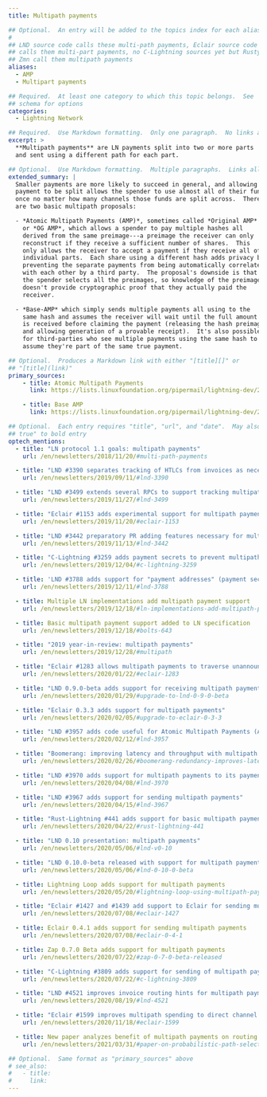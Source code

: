 ```yaml
---
title: Multipath payments

## Optional.  An entry will be added to the topics index for each alias
#
## LND source code calls these multi-path payments, Eclair source code
## calls them multi-part payments, no C-Lightning sources yet but Rusty and
## Zmn call them multipath payments
aliases:
  - AMP
  - Multipart payments

## Required.  At least one category to which this topic belongs.  See
## schema for options
categories:
  - Lightning Network

## Required.  Use Markdown formatting.  Only one paragraph.  No links allowed.
excerpt: >
  **Multipath payments** are LN payments split into two or more parts
  and sent using a different path for each part.

## Optional.  Use Markdown formatting.  Multiple paragraphs.  Links allowed.
extended_summary: |
  Smaller payments are more likely to succeed in general, and allowing a
  payment to be split allows the spender to use almost all of their funds at
  once no matter how many channels those funds are split across.  There
  are two basic multipath proposals:

  - *Atomic Multipath Payments (AMP)*, sometimes called *Original AMP*
    or *OG AMP*, which allows a spender to pay multiple hashes all
    derived from the same preimage---a preimage the receiver can only
    reconstruct if they receive a sufficient number of shares.  This
    only allows the receiver to accept a payment if they receive all of the
    individual parts.  Each share using a different hash adds privacy by
    preventing the separate payments from being automatically correlated
    with each other by a third party.  The proposal's downside is that
    the spender selects all the preimages, so knowledge of the preimage
    doesn't provide cryptographic proof that they actually paid the
    receiver.

  - *Base-AMP* which simply sends multiple payments all using to the
    same hash and assumes the receiver will wait until the full amount
    is received before claiming the payment (releasing the hash preimage
    and allowing generation of a provable receipt).  It's also possible
    for third-parties who see multiple payments using the same hash to
    assume they're part of the same true payment.

## Optional.  Produces a Markdown link with either "[title][]" or
## "[title](link)"
primary_sources:
    - title: Atomic Multipath Payments
      link: https://lists.linuxfoundation.org/pipermail/lightning-dev/2018-February/000993.html

    - title: Base AMP
      link: https://lists.linuxfoundation.org/pipermail/lightning-dev/2018-November/001577.html

## Optional.  Each entry requires "title", "url", and "date".  May also use "feature:
## true" to bold entry
optech_mentions:
  - title: "LN protocol 1.1 goals: multipath payments"
    url: /en/newsletters/2018/11/20/#multi-path-payments

  - title: "LND #3390 separates tracking of HTLCs from invoices as necessary for AMP"
    url: /en/newsletters/2019/09/11/#lnd-3390

  - title: "LND #3499 extends several RPCs to support tracking multipath payments"
    url: /en/newsletters/2019/11/27/#lnd-3499

  - title: "Eclair #1153 adds experimental support for multipath payments"
    url: /en/newsletters/2019/11/20/#eclair-1153

  - title: "LND #3442 preparatory PR adding features necessary for multipath payments"
    url: /en/newsletters/2019/11/13/#lnd-3442

  - title: "C-Lightning #3259 adds payment secrets to prevent multipath probing"
    url: /en/newsletters/2019/12/04/#c-lightning-3259

  - title: 'LND #3788 adds support for "payment addresses" (payment secrets)'
    url: /en/newsletters/2019/12/11/#lnd-3788

  - title: Multiple LN implementations add multipath payment support
    url: /en/newsletters/2019/12/18/#ln-implementations-add-multipath-payment-support

  - title: Basic multipath payment support added to LN specification
    url: /en/newsletters/2019/12/18/#bolts-643

  - title: "2019 year-in-review: multipath payments"
    url: /en/newsletters/2019/12/28/#multipath

  - title: "Eclair #1283 allows multipath payments to traverse unannounced channels"
    url: /en/newsletters/2020/01/22/#eclair-1283

  - title: "LND 0.9.0-beta adds support for receiving multipath payments"
    url: /en/newsletters/2020/01/29/#upgrade-to-lnd-0-9-0-beta

  - title: "Eclair 0.3.3 adds support for multipath payments"
    url: /en/newsletters/2020/02/05/#upgrade-to-eclair-0-3-3

  - title: "LND #3957 adds code useful for Atomic Multipath Payments (AMP) support"
    url: /en/newsletters/2020/02/12/#lnd-3957

  - title: "Boomerang: improving latency and throughput with multipath payments"
    url: /en/newsletters/2020/02/26/#boomerang-redundancy-improves-latency-and-throughput-in-payment-channel-networks

  - title: "LND #3970 adds support for multipath payments to its payment lifecycle"
    url: /en/newsletters/2020/04/08/#lnd-3970

  - title: "LND #3967 adds support for sending multipath payments"
    url: /en/newsletters/2020/04/15/#lnd-3967

  - title: "Rust-Lightning #441 adds support for basic multipath payments"
    url: /en/newsletters/2020/04/22/#rust-lightning-441

  - title: "LND 0.10 presentation: multipath payments"
    url: /en/newsletters/2020/05/06/#lnd-v0-10

  - title: "LND 0.10.0-beta released with support for multipath payments"
    url: /en/newsletters/2020/05/06/#lnd-0-10-0-beta

  - title: Lightning Loop adds support for multipath payments
    url: /en/newsletters/2020/05/20/#lightning-loop-using-multipath-payments

  - title: "Eclair #1427 and #1439 add support to Eclair for sending multipath payments"
    url: /en/newsletters/2020/07/08/#eclair-1427

  - title: Eclair 0.4.1 adds support for sending multipath payments
    url: /en/newsletters/2020/07/08/#eclair-0-4-1

  - title: Zap 0.7.0 Beta adds support for multipath payments
    url: /en/newsletters/2020/07/22/#zap-0-7-0-beta-released

  - title: "C-Lightning #3809 adds support for sending of multipath payments"
    url: /en/newsletters/2020/07/22/#c-lightning-3809

  - title: "LND #4521 improves invoice routing hints for multipath payments"
    url: /en/newsletters/2020/08/19/#lnd-4521

  - title: "Eclair #1599 improves multipath spending to direct channel counterparties"
    url: /en/newsletters/2020/11/18/#eclair-1599

  - title: New paper analyzes benefit of multipath payments on routing success
    url: /en/newsletters/2021/03/31/#paper-on-probabilistic-path-selection

## Optional.  Same format as "primary_sources" above
# see_also:
#   - title:
#     link:
---
```

